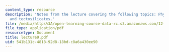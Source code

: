 ```yaml
---
content_type: resource
description: 'Notes from the lecture covering the following topics: Phyllosilicates,
  and tectosilicates.'
file: /media/https%3A/open-learning-course-data-rc.s3.amazonaws.com/12-108-structure-of-earth-materials-fall-2004/541b131c481892d818bdc8a6a430ee90_lecture9.pdf
file_type: application/pdf
resourcetype: Document
title: lecture9.pdf
uid: 541b131c-4818-92d8-18bd-c8a6a430ee90
---
```

